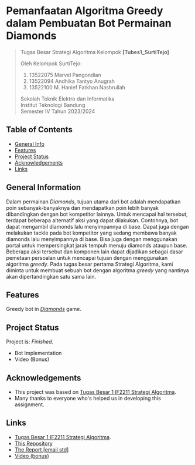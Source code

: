 # Pemanfaatan Algoritma Greedy dalam Pembuatan Bot Permainan Diamonds

> Tugas Besar Strategi Algoritma Kelompok **[Tubes1_SurtiTejo]**
>
> Oleh Kelompok SurtiTejo:<br>
> 1. 13522075 Marvel Pangondian<br>
> 2. 13522094 Andhika Tantyo Anugrah<br>
> 3. 13522100 M. Hanief Fatkhan Nashrullah<br>
>
> Sekolah Teknik Elektro dan Informatika<br>
> Institut Teknologi Bandung<br>
> Semester IV Tahun 2023/2024


## Table of Contents
* [General Info](#general-information)
* [Features](#features)
* [Project Status](#project-status)
* [Acknowledgements](#acknowledgements)
* [Links](#links)



## General Information
Dalam permainan _Diamonds_, tujuan utama dari bot adalah mendapatkan poin sebanyak-banyaknya dan mendapatkan poin lebih banyak dibandingkan dengan bot kompetitor lainnya. Untuk mencapai hal tersebut, terdapat beberapa alternatif aksi yang dapat dilakukan. Contohnya, bot dapat mengambil diamonds lalu menyimpannya di base. Dapat juga dengan melakukan tackle pada bot kompetitor yang sedang membawa banyak diamonds lalu menyimpannya di base. Bisa juga dengan menggunakan portal untuk mempersingkat jarak tempuh menuju diamonds ataupun base. Beberapa aksi tersebut dan komponen lain dapat dijadikan sebagai dasar pemetaan persoalan untuk mencapai tujuan dengan menggunakan algoritma _greedy_. Pada tugas besar pertama Strategi Algoritma, kami diminta untuk membuat sebuah bot dengan algoritma _greedy_ yang nantinya akan dipertandingkan satu sama lain.


## Features
Greedy bot in [_Diamonds_](https://github.com/Etimo/diamonds2/) game.


## Project Status
Project is: _Finished_.
- Bot Implementation
- Video (Bonus)


## Acknowledgements
- This project was based on [Tugas Besar 1 IF2211 Strategi Algoritma](https://docs.google.com/document/d/13cbmMVXviyu8eKQ6heqgDzt4JNNMeAZO/edit).
- Many thanks to everyone who's helped us in developing this assignment.


## Links
- [Tugas Besar 1 IF2211 Strategi Algoritma](https://docs.google.com/document/d/13cbmMVXviyu8eKQ6heqgDzt4JNNMeAZO/edit).
- [This Repository](https://github.com/hannoobz/Tubes1_SurtiTejo)
- [The Report [email std]](https://docs.google.com/document/d/1xJo6XP-dgRZwX9_Br58DGvOrsi-no30qGedizIJ4ENg/edit?usp=sharing)
- [Video (bonus)](https://youtu.be/8dTMAh2FVZI?si=N8WVxJRcijh30NdR)
